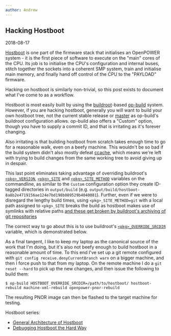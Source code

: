 ```yaml
---
author: Andrew
---
```


## Hacking Hostboot

2018-08-17

[Hostboot](https://github.com/open-power/hostboot) is one part of the firmware
stack that initialises an OpenPOWER system - it is the first piece of software
to execute on the "main" cores of the CPU. Its job is to initialise the
CPU's configuration and internal buses, stitch together the sockets into a
coherent SMP system, train and initialise main memory, and finally hand off
control of the CPU to the "PAYLOAD" firmware.

Hacking on hostboot is similarly non-trivial, so this post exists to document
what I've come to as a workflow.

Hostboot is most easily built by using the
[buildroot](https://buildroot.org/)-based
[op-build](https://github.com/open-power/op-build) system. However, if you
are hacking hostboot, generally you will want to build your own hostboot tree,
not the current stable release or
[master](https://github.com/open-power/hostboot/tree/master) as op-build's
buildroot configuration allows. op-build also offers a "Custom" option, though
you have to supply a commit ID, and that is irritating as it's forever
changing.

Also irritating is that building hostboot from scratch takes enough
time to go for a reasonable walk, even on a beefy machine. This wouldn't be so
bad if the build system didn't also mostly defeat
[ccache](https://ccache.samba.org/), which means we're left with trying to
build changes from the same working tree to avoid giving up in despair.

This last point eliminates taking advantage of overriding buildroot's
[`<pkg>_VERSION`](https://git.busybox.net/buildroot/tree/docs/manual/adding-packages-generic.txt?h=2018.05#n199),
[`<pkg>_SITE`](https://git.busybox.net/buildroot/tree/docs/manual/adding-packages-generic.txt?h=2018.05#n230)
and
[`<pkg>_SITE_METHOD`](https://git.busybox.net/buildroot/tree/docs/manual/adding-packages-generic.txt?h=2018.05#n270)
variables on the commandline, as similar to the `Custom` configuration option
they create ID-tagged directories in `output/build` (e.g.
`output/build/hostboot-8a8b2e4719156ae124e7bd198b089529b4040081`). Further, even
if we were to disregard the lengthy build times, using
`<pkg>_SITE_METHOD=git` with a local path assigned to `<pkg>_SITE`
breaks the build as hostboot makes use of symlinks with relative paths [and
these get broken by buildroot's archiving of git
repositories](https://patchwork.ozlabs.org/patch/957471/)

The correct way to go about this is to use buildroot's
[`<pkg>_OVERRIDE_SRCDIR`](https://buildroot.org/downloads/manual/manual.html#_using_buildroot_during_development)
variable, which is demonstrated below.

As a final tangent, I like to keep my laptop as the canonical source of the
work that I'm doing, but it's also not beefy enough to build hostboot in a
reasonable amount of time. To this end I've set up a git remote configured with
`git config receive.denyCurrentBranch warn` on a bigger machine, and then I
force push to that from my laptop.  On the remote machine I do a `git reset
--hard` to pick up the new changes, and then issue the following to build them:

```
$ op-build HOSTBOOT_OVERRIDE_SRCDIR=/path/to/hostboot/ hostboot-rebuild machine-xml-rebuild openpower-pnor-rebuild
```

The resulting PNOR image can then be flashed to the target machine for testing.

Hostboot series:

* [General Architecture of Hostboot](/notes/2018/08/19/hostboot-architecture.html)
* [Debugging Hostboot the Hard Way](/notes/2018/09/03/debugging-hostboot.html)
